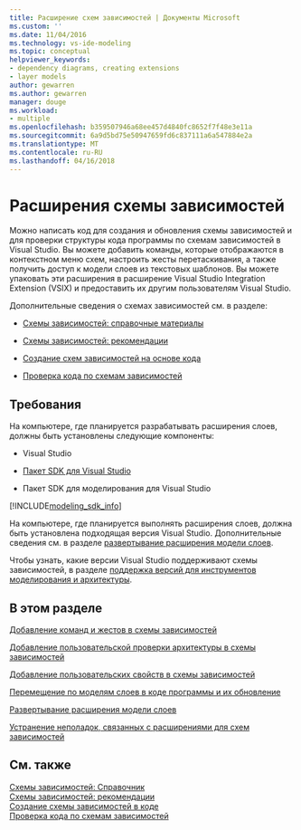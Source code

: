 ```yaml
---
title: Расширение схем зависимостей | Документы Microsoft
ms.custom: ''
ms.date: 11/04/2016
ms.technology: vs-ide-modeling
ms.topic: conceptual
helpviewer_keywords:
- dependency diagrams, creating extensions
- layer models
author: gewarren
ms.author: gewarren
manager: douge
ms.workload:
- multiple
ms.openlocfilehash: b359507946a68ee457d4840fc8652f7f48e3e11a
ms.sourcegitcommit: 6a9d5bd75e50947659fd6c837111a6a547884e2a
ms.translationtype: MT
ms.contentlocale: ru-RU
ms.lasthandoff: 04/16/2018
---
```

# <a name="extend-dependency-diagrams"></a>Расширения схемы зависимостей
Можно написать код для создания и обновления схемы зависимостей и для проверки структуры кода программы по схемам зависимостей в Visual Studio. Вы можете добавить команды, которые отображаются в контекстном меню схем, настроить жесты перетаскивания, а также получить доступ к модели слоев из текстовых шаблонов. Вы можете упаковать эти расширения в расширение Visual Studio Integration Extension (VSIX) и предоставить их другим пользователям Visual Studio.  
  
 Дополнительные сведения о схемах зависимостей см. в разделе:  
  
-   [Схемы зависимостей: справочные материалы](../modeling/layer-diagrams-reference.md)  
  
-   [Схемы зависимостей: рекомендации](../modeling/layer-diagrams-guidelines.md)  
  
-   [Создание схем зависимостей на основе кода](../modeling/create-layer-diagrams-from-your-code.md)  
  
-   [Проверка кода по схемам зависимостей](../modeling/validate-code-with-layer-diagrams.md)  
  
##  <a name="prereqs"></a> Требования  
 На компьютере, где планируется разрабатывать расширения слоев, должны быть установлены следующие компоненты:  
  
-   Visual Studio  
  
-   [Пакет SDK для Visual Studio](../extensibility/visual-studio-sdk.md)  
  
-   Пакет SDK для моделирования для Visual Studio  


[!INCLUDE[modeling_sdk_info](includes/modeling_sdk_info.md)]

  
 На компьютере, где планируется выполнять расширения слоев, должна быть установлена подходящая версия Visual Studio. Дополнительные сведения см. в разделе [развертывание расширения модели слоев](../modeling/deploy-a-layer-model-extension.md).  
  
 Чтобы узнать, какие версии Visual Studio поддерживают схемы зависимостей, в разделе [поддержка версий для инструментов моделирования и архитектуры](../modeling/what-s-new-for-design-in-visual-studio.md#VersionSupport).  
  
## <a name="in-this-section"></a>В этом разделе  
 [Добавление команд и жестов в схемы зависимостей](../modeling/add-commands-and-gestures-to-layer-diagrams.md)  
  
 [Добавление пользовательской проверки архитектуры в схемы зависимостей](../modeling/add-custom-architecture-validation-to-layer-diagrams.md)  
  
 [Добавление пользовательских свойств в схемы зависимостей](../modeling/add-custom-properties-to-layer-diagrams.md)  
  
 [Перемещение по моделям слоев в коде программы и их обновление](../modeling/navigate-and-update-layer-models-in-program-code.md)  
  
 [Развертывание расширения модели слоев](../modeling/deploy-a-layer-model-extension.md)  
  
 [Устранение неполадок, связанных с расширениями для схем зависимостей](../modeling/troubleshoot-extensions-for-layer-diagrams.md)  
  
## <a name="see-also"></a>См. также  
 [Схемы зависимостей: Справочник](../modeling/layer-diagrams-reference.md)   
 [Схемы зависимостей: рекомендации](../modeling/layer-diagrams-guidelines.md)   
 [Создание схемы зависимостей в коде](../modeling/create-layer-diagrams-from-your-code.md)   
 [Проверка кода по схемам зависимостей](../modeling/validate-code-with-layer-diagrams.md)   
